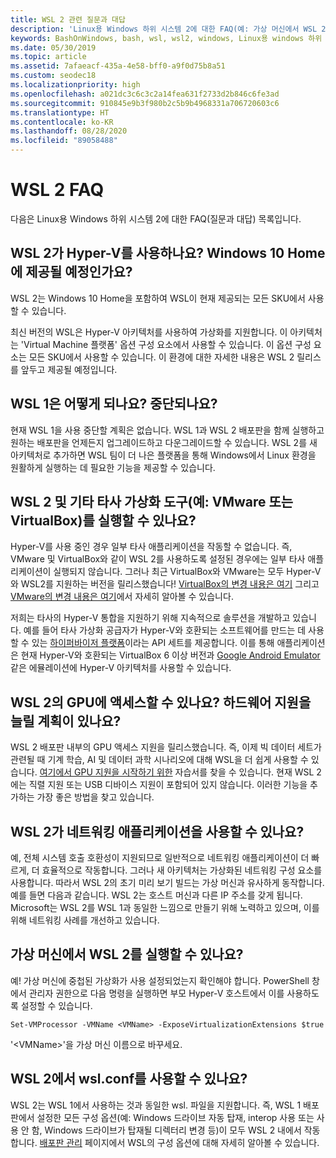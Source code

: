 ```yaml
---
title: WSL 2 관련 질문과 대답
description: 'Linux용 Windows 하위 시스템 2에 대한 FAQ(예: 가상 머신에서 WSL 2를 실행할 수 있나요?)의 답변을 찾아보세요.'
keywords: BashOnWindows, bash, wsl, wsl2, windows, Linux용 windows 하위 시스템, windowssubsystem, ubuntu, debian, suse, windows 10, 설치
ms.date: 05/30/2019
ms.topic: article
ms.assetid: 7afaeacf-435a-4e58-bff0-a9f0d75b8a51
ms.custom: seodec18
ms.localizationpriority: high
ms.openlocfilehash: a021dc3c6c3c2a14fea631f2733d2b846c6fe3ad
ms.sourcegitcommit: 910845e9b3f980b2c5b9b4968331a706720603c6
ms.translationtype: HT
ms.contentlocale: ko-KR
ms.lasthandoff: 08/28/2020
ms.locfileid: "89058488"
---
```

# <a name="wsl-2-faqs"></a>WSL 2 FAQ

다음은 Linux용 Windows 하위 시스템 2에 대한 FAQ(질문과 대답) 목록입니다.

## <a name="does-wsl-2-use-hyper-v-will-it-be-available-on-windows-10-home"></a>WSL 2가 Hyper-V를 사용하나요? Windows 10 Home에 제공될 예정인가요?

WSL 2는 Windows 10 Home을 포함하여 WSL이 현재 제공되는 모든 SKU에서 사용할 수 있습니다.

최신 버전의 WSL은 Hyper-V 아키텍처를 사용하여 가상화를 지원합니다. 이 아키텍처는 'Virtual Machine 플랫폼' 옵션 구성 요소에서 사용할 수 있습니다. 이 옵션 구성 요소는 모든 SKU에서 사용할 수 있습니다. 이 환경에 대한 자세한 내용은 WSL 2 릴리스를 앞두고 제공될 예정입니다.

## <a name="what-will-happen-to-wsl-1-will-it-be-abandoned"></a>WSL 1은 어떻게 되나요? 중단되나요?

현재 WSL 1을 사용 중단할 계획은 없습니다. WSL 1과 WSL 2 배포판을 함께 실행하고 원하는 배포판을 언제든지 업그레이드하고 다운그레이드할 수 있습니다. WSL 2를 새 아키텍처로 추가하면 WSL 팀이 더 나은 플랫폼을 통해 Windows에서 Linux 환경을 원활하게 실행하는 데 필요한 기능을 제공할 수 있습니다.

## <a name="will-i-be-able-to-run-wsl-2-and-other-3rd-party-virtualization-tools-such-as-vmware-or-virtualbox"></a>WSL 2 및 기타 타사 가상화 도구(예: VMware 또는 VirtualBox)를 실행할 수 있나요?

Hyper-V를 사용 중인 경우 일부 타사 애플리케이션을 작동할 수 없습니다. 즉, VMware 및 VirtualBox와 같이 WSL 2를 사용하도록 설정된 경우에는 일부 타사 애플리케이션이 실행되지 않습니다. 그러나 최근 VirtualBox와 VMware는 모두 Hyper-V와 WSL2를 지원하는 버전을 릴리스했습니다! [VirtualBox의 변경 내용은 여기][1] 그리고 [VMware의 변경 내용은 여기][4]에서 자세히 알아볼 수 있습니다.

저희는 타사의 Hyper-V 통합을 지원하기 위해 지속적으로 솔루션을 개발하고 있습니다. 예를 들어 타사 가상화 공급자가 Hyper-V와 호환되는 소프트웨어를 만드는 데 사용할 수 있는 [하이퍼바이저 플랫폼][2]이라는 API 세트를 제공합니다. 이를 통해 애플리케이션은 현재 Hyper-V와 호환되는 VirtualBox 6 이상 버전과 [Google Android Emulator][3] 같은 에뮬레이션에 Hyper-V 아키텍처를 사용할 수 있습니다.

## <a name="can-i-access-the-gpu-in-wsl-2-are-there-plans-to-increase-hardware-support"></a>WSL 2의 GPU에 액세스할 수 있나요? 하드웨어 지원을 늘릴 계획이 있나요?

WSL 2 배포판 내부의 GPU 액세스 지원을 릴리스했습니다. 즉, 이제 빅 데이터 세트가 관련될 때 기계 학습, AI 및 데이터 과학 시나리오에 대해 WSL을 더 쉽게 사용할 수 있습니다. [여기에서 GPU 지원을 시작하기 위한](./tutorials/gpu-compute) 자습서를 찾을 수 있습니다. 현재 WSL 2에는 직렬 지원 또는 USB 디바이스 지원이 포함되어 있지 않습니다. 이러한 기능을 추가하는 가장 좋은 방법을 찾고 있습니다.

## <a name="will-wsl-2-be-able-to-use-networking-applications"></a>WSL 2가 네트워킹 애플리케이션을 사용할 수 있나요?

예, 전체 시스템 호출 호환성이 지원되므로 일반적으로 네트워킹 애플리케이션이 더 빠르게, 더 효율적으로 작동합니다. 그러나 새 아키텍처는 가상화된 네트워킹 구성 요소를 사용합니다. 따라서 WSL 2의 초기 미리 보기 빌드는 가상 머신과 유사하게 동작합니다. 예를 들면 다음과 같습니다. WSL 2는 호스트 머신과 다른 IP 주소를 갖게 됩니다. Microsoft는 WSL 2를 WSL 1과 동일한 느낌으로 만들기 위해 노력하고 있으며, 이를 위해 네트워킹 사례를 개선하고 있습니다. 

## <a name="can-i-run-wsl-2-in-a-virtual-machine"></a>가상 머신에서 WSL 2를 실행할 수 있나요?

예! 가상 머신에 중첩된 가상화가 사용 설정되었는지 확인해야 합니다. PowerShell 창에서 관리자 권한으로 다음 명령을 실행하면 부모 Hyper-V 호스트에서 이를 사용하도록 설정할 수 있습니다.

`Set-VMProcessor -VMName <VMName> -ExposeVirtualizationExtensions $true`

'&lt;VMName&gt;'을 가상 머신 이름으로 바꾸세요.

## <a name="can-i-use-wslconf-in-wsl-2"></a>WSL 2에서 wsl.conf를 사용할 수 있나요?

WSL 2는 WSL 1에서 사용하는 것과 동일한 wsl. 파일을 지원합니다. 즉, WSL 1 배포판에서 설정한 모든 구성 옵션(예: Windows 드라이브 자동 탑재, interop 사용 또는 사용 안 함, Windows 드라이브가 탑재될 디렉터리 변경 등)이 모두 WSL 2 내에서 작동합니다. [배포판 관리](./wsl-config.md) 페이지에서 WSL의 구성 옵션에 대해 자세히 알아볼 수 있습니다.

 [1]: https://www.virtualbox.org/wiki/Changelog-6.0
 [2]: https://docs.microsoft.com/virtualization/api/
 [3]: https://devblogs.microsoft.com/visualstudio/hyper-v-android-emulator-support/
 [4]: https://blogs.vmware.com/workstation/2020/01/vmware-workstation-tech-preview-20h1.html
